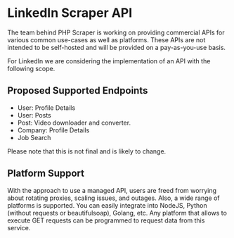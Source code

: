 # LinkedIn Scraper API

The team behind PHP Scraper is working on providing commercial APIs for various common use-cases as well as platforms. These APIs are not intended to be self-hosted and will be provided on a pay-as-you-use basis.

For LinkedIn we are considering the implementation of an API with the following scope.

## Proposed Supported Endpoints

- User: Profile Details
- User: Posts
- Post: Video downloader and converter.
- Company: Profile Details
- Job Search

Please note that this is not final and is likely to change.

## Platform Support

With the approach to use a managed API, users are freed from worrying about rotating proxies, scaling issues, and outages. Also, a wide range of platforms is supported. You can easily integrate into NodeJS, Python (without requests or beautifulsoap), Golang, etc. Any platform that allows to execute GET requests can be programmed to request data from this service.
